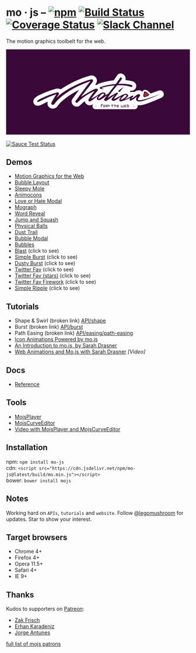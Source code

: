 # mo · js – [![npm](https://img.shields.io/npm/v/mo-js.svg)](https://www.npmjs.com/package/mo-js) [![Build Status](https://travis-ci.org/legomushroom/mojs.svg?branch=master)](https://travis-ci.org/legomushroom/mojs) [![Coverage Status](https://coveralls.io/repos/legomushroom/mojs/badge.svg?branch=master)](https://coveralls.io/r/legomushroom/mojs?branch=master) [![Slack Channel](https://img.shields.io/badge/style-join-ff69b4.svg?label=slack%20channel)](https://mojs-contrib.slack.com)
The motion graphics toolbelt for the web.

![mo · js](logo.png "mo · js")

[![Sauce Test Status](https://saucelabs.com/browser-matrix/legomushroom.svg)](https://saucelabs.com/u/legomushroom)

## Demos
- [Motion Graphics for the Web](https://codepen.io/sol0mka/full/ogOYJj/)
- [Bubble Layout](https://codepen.io/sol0mka/full/yNOage/)
- [Sleepy Mole](https://codepen.io/sol0mka/full/OyzBXR)
- [Animocons](https://tympanus.net/Development/Animocons/)
- [Love or Hate Modal](https://codepen.io/sol0mka/full/812699ce32c9a7aeb70c9384b32a533a/)
- [Mograph](https://codepen.io/sol0mka/full/39427561a8a0b15d7896480a7d96d3d1/)
- [Word Reveal](https://codepen.io/sol0mka/full/c94452fb65dbf676b0ae8a12d4267473/)
- [Jump and Squash](https://codepen.io/sol0mka/full/pEagoL/)
- [Physical Balls](https://codepen.io/sol0mka/full/7315f4364360ec87a6655d33782702fe/)
- [Dust Trail](https://codepen.io/sol0mka/full/633e6aa52d40691cca2f2cda91650bae/)
- [Bubble Modal](https://codepen.io/sol0mka/full/3c49de2d7d0ca3e92bf5db5bf7a2687d/)
- [Bubbles](https://codepen.io/sol0mka/full/2ef10ed42ff535182c31cd1dbb81e453/)
- [Blast](https://codepen.io/sol0mka/full/699cfc8716a13e0e1c15105af2b6fb95/) (click to see)
- [Simple Burst](https://codepen.io/sol0mka/full/6caf96461207a5caa9226fbd2631569d/) (click to see)
- [Dusty Burst](https://codepen.io/sol0mka/full/03e9d8f2fbf886aa1505c61c81d782a0/) (click to see)
- [Twitter Fav](https://codepen.io/sol0mka/full/wWdRLk/) (click to see)
- [Twitter Fav (stars)](https://codepen.io/sol0mka/full/PzmAym/) (click to see)
- [Twitter Fav Firework](https://codepen.io/sol0mka/full/xOAKKA/) (click to see)
- [Simple Ripple](https://codepen.io/sol0mka/full/XKdWJg/) (click to see)

## Tutorials
- Shape & Swirl (broken link) [API/shape](/api/shape.md)
- Burst (broken link) [API/burst](/api/burst.md)
- Path Easing (broken link) [API/easing/path-easing](/api/easing/path-easing.md)
- [Icon Animations Powered by mo.js](https://tympanus.net/codrops/2016/02/23/icon-animations-powered-by-mo-js/)
- [An Introduction to mo.js, by Sarah Drasner](https://css-tricks.com/introduction-mo-js/)
- [Web Animations and Mo.js with Sarah Drasner](https://www.youtube.com/watch?v=yRxWa8lXasI) *[Video]*

## Docs
- [Reference](https://github.com/legomushroom/mojs/blob/master/api/readme.md)

## Tools
- [MojsPlayer](https://github.com/legomushroom/mojs-player)
- [MojsCurveEditor](https://github.com/legomushroom/mojs-curve-editor)
- [Video with MojsPlayer and MojsCurveEditor](https://vimeo.com/185587462)

## Installation
npm: `npm install mo-js`  
cdn: `<script src="https://cdn.jsdelivr.net/npm/mo-js@latest/build/mo.min.js"></script>`  
bower: `bower install mojs`

## Notes
Working hard on `APIs`, `tutorials` and `website`. Follow [@legomushroom](https://twitter.com/legomushroom) for updates. Star to show your interest.

## Target browsers
- Chrome 4+
- Firefox 4+
- Opera 11.5+
- Safari 4+
- IE 9+

## Thanks
Kudos to supporters on [Patreon](https://patreon.com/user?u=3219311&utm_medium=social&utm_source=twitter&utm_campaign=creatorshare):

- [Zak Frisch](https://github.com/zfrisch)
- [Erhan Karadeniz](https://twitter.com/erhankaradeniz)
- [Jorge Antunes](https://github.com/stoikerty)

[full list of mojs patrons](./patrons.md)
